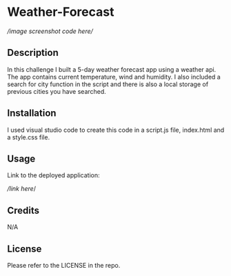 # Weather-Forecast

*/image screenshot code here/*

## Description

In this challenge I built a 5-day weather forecast app using a weather api. The app contains current temperature, wind and humidity. I also included a search for city function in the script and there is also a local storage of previous cities you have searched.

## Installation

I used visual studio code to create this code in a script.js file, index.html and a style.css file.

## Usage

Link to the deployed application: 

*/link here*/

## Credits

N/A

## License 

Please refer to the LICENSE in the repo.
